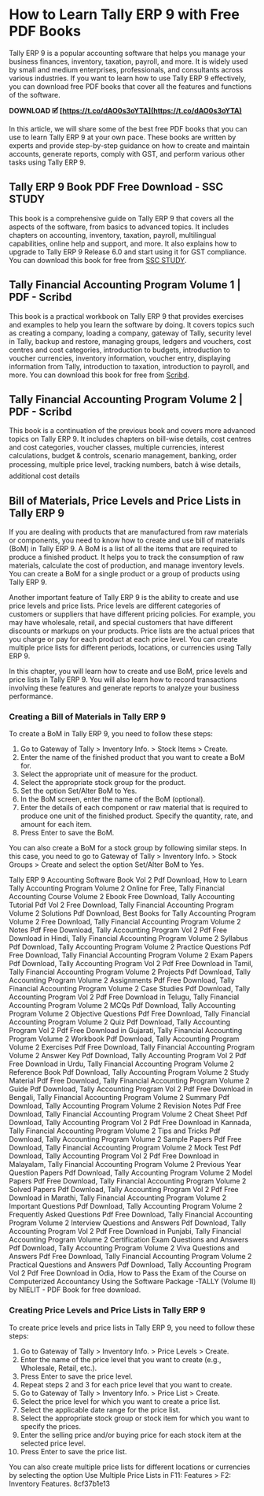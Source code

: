 # How to Learn Tally ERP 9 with Free PDF Books
 
Tally ERP 9 is a popular accounting software that helps you manage your business finances, inventory, taxation, payroll, and more. It is widely used by small and medium enterprises, professionals, and consultants across various industries. If you want to learn how to use Tally ERP 9 effectively, you can download free PDF books that cover all the features and functions of the software.
 
**DOWNLOAD 🗹 [https://t.co/dAO0s3oYTA](https://t.co/dAO0s3oYTA)**


 
In this article, we will share some of the best free PDF books that you can use to learn Tally ERP 9 at your own pace. These books are written by experts and provide step-by-step guidance on how to create and maintain accounts, generate reports, comply with GST, and perform various other tasks using Tally ERP 9.
 
## Tally ERP 9 Book PDF Free Download - SSC STUDY
 
This book is a comprehensive guide on Tally ERP 9 that covers all the aspects of the software, from basics to advanced topics. It includes chapters on accounting, inventory, taxation, payroll, multilingual capabilities, online help and support, and more. It also explains how to upgrade to Tally ERP 9 Release 6.0 and start using it for GST compliance. You can download this book for free from [SSC STUDY](https://sscstudy.com/tally-erp-9-book-pdf-free-download/).
 
## Tally Financial Accounting Program Volume 1 | PDF - Scribd
 
This book is a practical workbook on Tally ERP 9 that provides exercises and examples to help you learn the software by doing. It covers topics such as creating a company, loading a company, gateway of Tally, security level in Tally, backup and restore, managing groups, ledgers and vouchers, cost centres and cost categories, introduction to budgets, introduction to voucher currencies, inventory information, voucher entry, displaying information from Tally, introduction to taxation, introduction to payroll, and more. You can download this book for free from [Scribd](https://www.scribd.com/doc/213881167/Tally-Financial-Accounting-Program-Volume-1).
 
## Tally Financial Accounting Program Volume 2 | PDF - Scribd
 
This book is a continuation of the previous book and covers more advanced topics on Tally ERP 9. It includes chapters on bill-wise details, cost centres and cost categories, voucher classes, multiple currencies, interest calculations, budget & controls, scenario management, banking, order processing, multiple price level, tracking numbers, batch â wise details, additional cost details

## Bill of Materials, Price Levels and Price Lists in Tally ERP 9
 
If you are dealing with products that are manufactured from raw materials or components, you need to know how to create and use bill of materials (BoM) in Tally ERP 9. A BoM is a list of all the items that are required to produce a finished product. It helps you to track the consumption of raw materials, calculate the cost of production, and manage inventory levels. You can create a BoM for a single product or a group of products using Tally ERP 9.
 
Another important feature of Tally ERP 9 is the ability to create and use price levels and price lists. Price levels are different categories of customers or suppliers that have different pricing policies. For example, you may have wholesale, retail, and special customers that have different discounts or markups on your products. Price lists are the actual prices that you charge or pay for each product at each price level. You can create multiple price lists for different periods, locations, or currencies using Tally ERP 9.
 
In this chapter, you will learn how to create and use BoM, price levels and price lists in Tally ERP 9. You will also learn how to record transactions involving these features and generate reports to analyze your business performance.
 
### Creating a Bill of Materials in Tally ERP 9
 
To create a BoM in Tally ERP 9, you need to follow these steps:
 
1. Go to Gateway of Tally > Inventory Info. > Stock Items > Create.
2. Enter the name of the finished product that you want to create a BoM for.
3. Select the appropriate unit of measure for the product.
4. Select the appropriate stock group for the product.
5. Set the option Set/Alter BoM to Yes.
6. In the BoM screen, enter the name of the BoM (optional).
7. Enter the details of each component or raw material that is required to produce one unit of the finished product. Specify the quantity, rate, and amount for each item.
8. Press Enter to save the BoM.

You can also create a BoM for a stock group by following similar steps. In this case, you need to go to Gateway of Tally > Inventory Info. > Stock Groups > Create and select the option Set/Alter BoM to Yes.
 
Tally ERP 9 Accounting Software Book Vol 2 Pdf Download,  How to Learn Tally Accounting Program Volume 2 Online for Free,  Tally Financial Accounting Course Volume 2 Ebook Free Download,  Tally Accounting Tutorial Pdf Vol 2 Free Download,  Tally Financial Accounting Program Volume 2 Solutions Pdf Download,  Best Books for Tally Accounting Program Volume 2 Free Download,  Tally Financial Accounting Program Volume 2 Notes Pdf Free Download,  Tally Accounting Program Vol 2 Pdf Free Download in Hindi,  Tally Financial Accounting Program Volume 2 Syllabus Pdf Download,  Tally Accounting Program Volume 2 Practice Questions Pdf Free Download,  Tally Financial Accounting Program Volume 2 Exam Papers Pdf Download,  Tally Accounting Program Vol 2 Pdf Free Download in Tamil,  Tally Financial Accounting Program Volume 2 Projects Pdf Download,  Tally Accounting Program Volume 2 Assignments Pdf Free Download,  Tally Financial Accounting Program Volume 2 Case Studies Pdf Download,  Tally Accounting Program Vol 2 Pdf Free Download in Telugu,  Tally Financial Accounting Program Volume 2 MCQs Pdf Download,  Tally Accounting Program Volume 2 Objective Questions Pdf Free Download,  Tally Financial Accounting Program Volume 2 Quiz Pdf Download,  Tally Accounting Program Vol 2 Pdf Free Download in Gujarati,  Tally Financial Accounting Program Volume 2 Workbook Pdf Download,  Tally Accounting Program Volume 2 Exercises Pdf Free Download,  Tally Financial Accounting Program Volume 2 Answer Key Pdf Download,  Tally Accounting Program Vol 2 Pdf Free Download in Urdu,  Tally Financial Accounting Program Volume 2 Reference Book Pdf Download,  Tally Accounting Program Volume 2 Study Material Pdf Free Download,  Tally Financial Accounting Program Volume 2 Guide Pdf Download,  Tally Accounting Program Vol 2 Pdf Free Download in Bengali,  Tally Financial Accounting Program Volume 2 Summary Pdf Download,  Tally Accounting Program Volume 2 Revision Notes Pdf Free Download,  Tally Financial Accounting Program Volume 2 Cheat Sheet Pdf Download,  Tally Accounting Program Vol 2 Pdf Free Download in Kannada,  Tally Financial Accounting Program Volume 2 Tips and Tricks Pdf Download,  Tally Accounting Program Volume 2 Sample Papers Pdf Free Download,  Tally Financial Accounting Program Volume 2 Mock Test Pdf Download,  Tally Accounting Program Vol 2 Pdf Free Download in Malayalam,  Tally Financial Accounting Program Volume 2 Previous Year Question Papers Pdf Download,  Tally Accounting Program Volume 2 Model Papers Pdf Free Download,  Tally Financial Accounting Program Volume 2 Solved Papers Pdf Download,  Tally Accounting Program Vol 2 Pdf Free Download in Marathi,  Tally Financial Accounting Program Volume 2 Important Questions Pdf Download,  Tally Accounting Program Volume 2 Frequently Asked Questions Pdf Free Download,  Tally Financial Accounting Program Volume 2 Interview Questions and Answers Pdf Download,  Tally Accounting Program Vol 2 Pdf Free Download in Punjabi,  Tally Financial Accounting Program Volume 2 Certification Exam Questions and Answers Pdf Download,  Tally Accounting Program Volume 2 Viva Questions and Answers Pdf Free Download,  Tally Financial Accounting Program Volume 2 Practical Questions and Answers Pdf Download,  Tally Accounting Program Vol 2 Pdf Free Download in Odia,  How to Pass the Exam of the Course on Computerized Accountancy Using the Software Package -TALLY (Volume II) by NIELIT - PDF Book for free download.
 
### Creating Price Levels and Price Lists in Tally ERP 9
 
To create price levels and price lists in Tally ERP 9, you need to follow these steps:

1. Go to Gateway of Tally > Inventory Info. > Price Levels > Create.
2. Enter the name of the price level that you want to create (e.g., Wholesale, Retail, etc.).
3. Press Enter to save the price level.
4. Repeat steps 2 and 3 for each price level that you want to create.
5. Go to Gateway of Tally > Inventory Info. > Price List > Create.
6. Select the price level for which you want to create a price list.
7. Select the applicable date range for the price list.
8. Select the appropriate stock group or stock item for which you want to specify the prices.
9. Enter the selling price and/or buying price for each stock item at the selected price level.
10. Press Enter to save the price list.

You can also create multiple price lists for different locations or currencies by selecting the option Use Multiple Price Lists in F11: Features > F2: Inventory Features.
 8cf37b1e13
 
